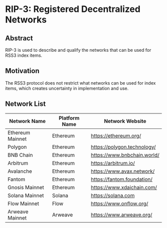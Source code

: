 # RIP-3: Registered Decentralized Networks

## Abstract

RIP-3 is used to describe and qualify the networks that can be used for RSS3 index items.

## Motivation

The RSS3 protocol does not restrict what networks can be used for index items, which creates uncertainty in implementation and use.

## Network List

| Network Name | Platform Name | Network Website |
| -- | -- | -- |
| Ethereum Mainnet | Ethereum | <https://ethereum.org/> |
| Polygon | Ethereum | <https://polygon.technology/> |
| BNB Chain | Ethereum | <https://www.bnbchain.world/> |
| Arbitrum | Ethereum | <https://arbitrum.io/> |
| Avalanche | Ethereum | <https://www.avax.network/> |
| Fantom | Ethereum | <https://fantom.foundation/> |
| Gnosis Mainnet | Ethereum | <https://www.xdaichain.com/> |
| Solana Mainnet | Solana | <https://solana.com> |
| Flow Mainnet | Flow | <https://www.onflow.org/> |
| Arweave Mainnet | Arweave | <https://www.arweave.org/> |
